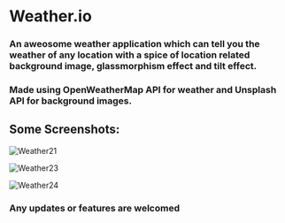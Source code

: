 # Weather.io

### An aweosome weather application which can tell you the weather of any location with a spice of location related background image, glassmorphism effect and tilt effect.

### Made using OpenWeatherMap API for weather and Unsplash API for background images.

<!-- ![Weather06](https://user-images.githubusercontent.com/69153292/126669943-8d87b343-cbf9-47e2-a875-c79ba230b991.png) -->
## Some Screenshots:

![Weather21](https://user-images.githubusercontent.com/69153292/126670065-7b8ccc27-f008-4b6a-85c3-620813bbb31f.png)

![Weather23](https://user-images.githubusercontent.com/69153292/126671930-adc08794-20d1-493b-97d8-40d7d67df7a1.png)

![Weather24](https://user-images.githubusercontent.com/69153292/126671945-bc725539-dba3-4127-ac7f-a3adfd5789b3.png)


### Any updates or features are welcomed

<script type="text/javascript" src="https://cdnjs.buymeacoffee.com/1.0.0/button.prod.min.js" data-name="bmc-button" data-slug="yashism" data-color="#FFDD00" data-emoji=""  data-font="Cookie" data-text="Buy me a coffee" data-outline-color="#000000" data-font-color="#000000" data-coffee-color="#ffffff" ></script>
